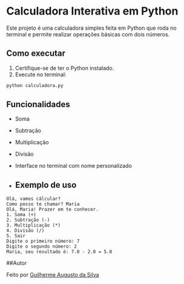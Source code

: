 # Calculadora Interativa em Python

Este projeto é uma calculadora simples feita em Python que roda no terminal e permite realizar operações básicas com dois números.

## Como executar

1. Certifique-se de ter o Python instalado.
2. Execute no terminal:

```bash
python calculadora.py
```

## Funcionalidades

- Soma
- Subtração
- Multiplicação
- Divisão
- Interface no terminal com nome personalizado

- ## Exemplo de uso

```text
Olá, vamos cálcular?
Como posso te chamar? Maria
Olá, Maria! Prazer em te conhecer.
1. Soma (+)
2. Subtração (-)
3. Multiplicação (*)
4. Divisão (/)
5. Sair
Digite o primeiro número: 7
Digite o segundo número: 2
Maria, seu resultado é: 7.0 - 2.0 = 5.0
```

##Autor

Feito por [Guilherme Augusto da Silva](https://github.com/Sakuguias)
